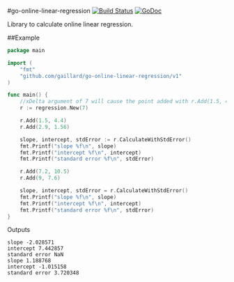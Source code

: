 #go-online-linear-regression
[![Build Status](https://travis-ci.org/gaillard/go-online-linear-regression.png)](https://travis-ci.org/gaillard/go-online-linear-regression)
[![GoDoc](https://godoc.org/github.com/gaillard/go-online-linear-regression/v1?status.svg)](https://godoc.org/github.com/gaillard/go-online-linear-regression/v1)

Library to calculate online linear regression.

##Example
```go
package main

import (
	"fmt"
	"github.com/gaillard/go-online-linear-regression/v1"
)

func main() {
	//xDelta argument of 7 will cause the point added with r.Add(1.5, 4.4) to be removed before last fmt.Printf()
	r := regression.New(7)

	r.Add(1.5, 4.4)
	r.Add(2.9, 1.56)

	slope, intercept, stdError := r.CalculateWithStdError()
	fmt.Printf("slope %f\n", slope)
	fmt.Printf("intercept %f\n", intercept)
	fmt.Printf("standard error %f\n", stdError)

	r.Add(7.2, 10.5)
	r.Add(9, 7.6)

	slope, intercept, stdError = r.CalculateWithStdError()
	fmt.Printf("slope %f\n", slope)
	fmt.Printf("intercept %f\n", intercept)
	fmt.Printf("standard error %f\n", stdError)
}
```

Outputs
```shell
slope -2.028571
intercept 7.442857
standard error NaN
slope 1.188768
intercept -1.015158
standard error 3.720348
```
